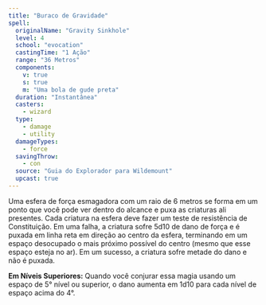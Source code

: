```yaml
---
title: "Buraco de Gravidade"
spell:
  originalName: "Gravity Sinkhole"
  level: 4
  school: "evocation"
  castingTime: "1 Ação"
  range: "36 Metros"
  components:
    v: true
    s: true
    m: "Uma bola de gude preta"
  duration: "Instantânea"
  casters:
    - wizard
  type:
    - damage
    - utility
  damageTypes:
    - force
  savingThrow:
    - con
  source: "Guia do Explorador para Wildemount"
  upcast: true
---
```


Uma esfera de força esmagadora com um raio de 6 metros se forma em um ponto que você pode ver dentro do alcance e puxa as criaturas ali presentes. Cada criatura na esfera deve fazer um teste de resistência de Constituição. Em uma falha, a criatura sofre 5d10 de dano de força e é puxada em linha reta em direção ao centro da esfera, terminando em um espaço desocupado o mais próximo possível do centro (mesmo que esse espaço esteja no ar). Em um sucesso, a criatura sofre metade do dano e não é puxada.

**Em Níveis Superiores:** Quando você conjurar essa magia usando um espaço de 5° nível ou superior, o dano aumenta em 1d10 para cada nível de espaço acima do 4°.
